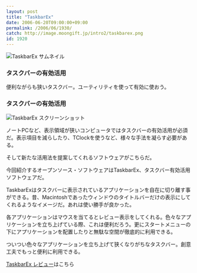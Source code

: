 ```yaml
---
layout: post
title: "TaskbarEx"
date: 2006-06-20T09:00:00+09:00
permalink: /2006/06/1930/
catch: http://image.moongift.jp/intro2/taskbarex.png
id: 1920
---
```

 ![TaskbarEx サムネイル](http://image.moongift.jp/intro2/taskbarex.t.png "TaskbarEx サムネイル")
  

### タスクバーの有効活用
  
便利ながらも狭いタスクバー。ユーティリティを使って有効に使おう。  
<!--more-->  

### タスクバーの有効活用
  

![TaskbarEx スクリーンショット](http://image.moongift.jp/intro2/taskbarex.png "TaskbarEx スクリーンショット")

  

ノートPCなど、表示領域が狭いコンピュータではタスクバーの有効活用が必須だ。表示項目を減らしたり、TClockを使うなど、様々な手法を凝らす必要がある。

  

そして新たな活用法を提案してくれるソフトウェアがこちらだ。

  

今回紹介するオープンソース・ソフトウェアはTaskbarEx、タスクバー有効活用ソフトウェアだ。

  

TaskbarExはタスクバーに表示されているアプリケーションを自在に切り離す事ができる。昔、Macintoshであったウィンドウのタイトルバーだけの表示にしてくれるようなイメージだ。あれは使い勝手が良かった。

  

各アプリケーションはマウスを当てるとレビュー表示をしてくれる。色々なアプリケーションを立ち上げている際、これは便利だろう。更にスタートメニューの下にアプリケーションを配置したりと無駄な空間が徹底的に利用できる。

  

ついつい色々なアプリケーションを立ち上げて狭くなりがちなタスクバー。創意工夫でもっと便利に利用できる。

  

[TaskbarEx レビュー](http://oss.moongift.jp/review/i-1931.html)はこちら

